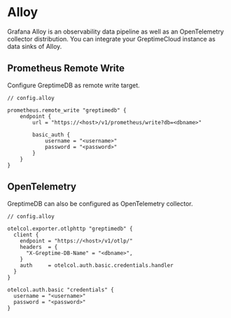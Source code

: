 # Alloy

Grafana Alloy is an observability data pipeline as well as an OpenTelemetry
collector distribution. You can integrate your GreptimeCloud instance as data
sinks of Alloy.

## Prometheus Remote Write

Configure GreptimeDB as remote write target.

```
// config.alloy

prometheus.remote_write "greptimedb" {
    endpoint {
        url = "https://<host>/v1/prometheus/write?db=<dbname>"

        basic_auth {
            username = "<username>"
            password = "<password>"
        }
    }
}
```

## OpenTelemetry

GreptimeDB can also be configured as OpenTelemetry collector.

```
// config.alloy

otelcol.exporter.otlphttp "greptimedb" {
  client {
    endpoint = "https://<host>/v1/otlp/"
    headers  = {
      "X-Greptime-DB-Name" = "<dbname>",
    }
    auth     = otelcol.auth.basic.credentials.handler
  }
}

otelcol.auth.basic "credentials" {
  username = "<username>"
  password = "<password>"
}
```
